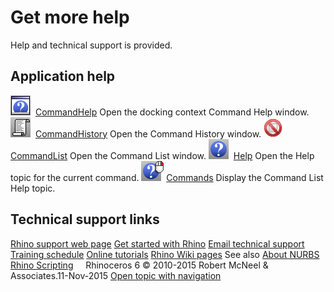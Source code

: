 ---
---


# Get more help
Help and technical support is provided.

## Application help
![images/commandhelp.png](images/commandhelp.png) [CommandHelp](help.html#commandhelp) 
Open the docking context Command Help window.
![images/commandhistory.png](images/commandhistory.png) [CommandHistory](commandhistory.html) 
Open the Command History window.
![images/-no-toolbar-button.png](images/-no-toolbar-button.png) [CommandList](commandlist.html) 
Open the Command List window.
![images/help.png](images/help.png) [Help](help.html) 
Open the Help topic for the current command.
![images/commands.png](images/commands.png) [Commands](commands.html) 
Display the Command List Help topic.

## Technical support links
 [Rhino support web page](http://www.rhino3d.com/support.htm) 
 [Get started with Rhino](http://www.rhino3d.com/learn) 
 [Email technical support](mailto:tech@mcneel.com) 
 [Training schedule](http://www.rhino3d.com/training.htm) 
 [Online tutorials](http://www.rhino3d.com/tutorials.htm) 
 [Rhino Wiki pages](http://wiki.mcneel.com/rhino/home) 
See also
 [About NURBS](http://www.rhino3d.com/nurbs) 
 [Rhino Scripting](rhinoscripting.html) 
&#160;
&#160;
Rhinoceros 6 © 2010-2015 Robert McNeel &amp; Associates.11-Nov-2015
 [Open topic with navigation](sak-help.html) 

